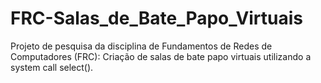 # FRC-Salas_de_Bate_Papo_Virtuais
Projeto de pesquisa da disciplina de Fundamentos de Redes de Computadores (FRC): Criação de salas de bate papo virtuais utilizando a system call select().
